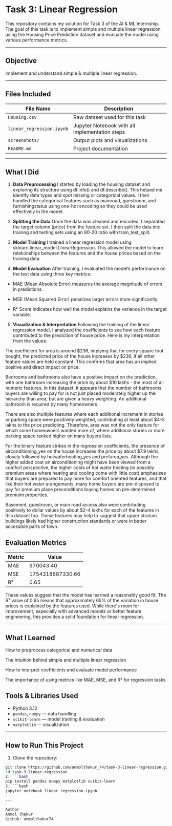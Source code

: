 # Task 3: Linear Regression

This repository contains my solution for Task 3 of the AI & ML Internship. The goal of this task is to implement simple and multiple linear regression using the Housing Price Prediction dataset and evaluate the model using various performance metrics.

---

## Objective

Implement and understand simple & multiple linear regression.

---

## Files Included

| File Name                | Description                            |
|-------------------------|----------------------------------------|
| `Housing.csv`           | Raw dataset used for this task         |
| `linear_regression.ipynb` | Jupyter Notebook with all implementation steps |
| `screenshots/`          | Output plots and visualizations        |
| `README.md`             | Project documentation                  |

---

## What I Did

1. **Data Preprocessing**
I started by loading the housing dataset and exploring its structure using df.info() and df.describe(). This helped me identify data types and spot missing or categorical values. I then handled the categorical features such as mainroad, guestroom, and furnishingstatus using one-hot encoding so they could be used effectively in the model.

2. **Splitting the Data**
Once the data was cleaned and encoded, I separated the target column (price) from the feature set. I then split the data into training and testing sets using an 80-20 ratio with train_test_split.

3. **Model Training**
I trained a linear regression model using sklearn.linear_model.LinearRegression. This allowed the model to learn relationships between the features and the house prices based on the training data.

4. **Model Evaluation**
After training, I evaluated the model’s performance on the test data using three key metrics:

- MAE (Mean Absolute Error) measures the average magnitude of errors in predictions.

- MSE (Mean Squared Error) penalizes larger errors more significantly.

- R² Score indicates how well the model explains the variance in the target variable.

5. **Visualization & Interpretation**
Following the training of the linear regression model, I analyzed the coefficients to see how each feature contributed to the prediction of house price. Here is my interpretation from the values:

The coefficient for area is around $236, implying that for every square foot bought, the predicted price of the house increases by $236, if all other feature values are held constant. This confirms that area has an implied positive and direct impact on price. 

Bedrooms and bathrooms also have a positive impact on the prediction, with one bathroom increasing the price by about $10 lakhs - the most of all numeric features. In this dataset, it appears that the number of bathrooms buyers are willing to pay for is not just placed moderately higher up the hierarchy than area, but are given a heavy weighting. An additional bathroom is required by many homeowners.

There are also multiple features where each additional increment in stories or parking space were positively weighted, contributing at least about $4–5 lakhs to the price predicting. Therefore, area was not the only feature for which some homeowners wanted more of, where additional stories or more parking space ranked higher on many buyers lists.

For the binary feature strikes in the regression coefficients, the presence of airconditioning_yes on the house increases the price by about $7.9 lakhs, closely followed by hotwaterheating_yes and prefarea_yes. Although the higher added cost on airconditioning might have been viewed from a comfort perspective, the higher costs of hot water heating (in possibly premium areas where heating and cooling come with little cost) emphasizes that buyers are prepared to pay more for comfort oriented features, and that like their hot water arangements, many home buyers are pre-disposed to pay for premium place preconditions buying homes on pre-determined premuim properties. 

Basement, guestroom, or main road access also were contributing positively to dollar values by about $2–4 lakhs for each of the features in this dataset too. These features may help to suggest that upper stratum buildings likely had higher construction standards or were in better accessible parts of town.

## Evaluation Metrics

| Metric | Value            |
|--------|------------------|
| MAE    | 970043.40        |
| MSE    | 1754318687330.66 |
| R²     | 0.65             |

These values suggest that the model has learned a reasonably good fit. The R² value of 0.65 means that approximately 65% of the variation in house prices is explained by the features used. While there's room for improvement, especially with advanced models or better feature engineering, this provides a solid foundation for linear regression.

---

## What I Learned
How to preprocess categorical and numerical data

The intuition behind simple and multiple linear regression

How to interpret coefficients and evaluate model performance

The importance of using metrics like MAE, MSE, and R² for regression tasks

## Tools & Libraries Used

- Python 3.12
- `pandas`, `numpy` — data handling
- `scikit-learn` — model training & evaluation
- `matplotlib` — visualization

---

## How to Run This Project

1. Clone the repository:

```bash
git clone https://github.com/anmolthakur_74/task-3-linear-regression.git
cd task-3-linear-regression
2. ```bash
pip install pandas numpy matplotlib scikit-learn
3. ```bash
jupyter notebook linear_regression.ipynb

---

Author
Anmol Thakur
GitHub: anmolthakur74

